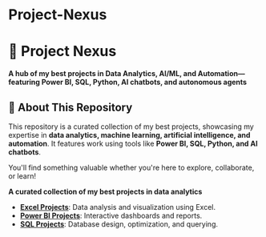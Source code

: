 # Project-Nexus
# 🚀 Project Nexus  
**A hub of my best projects in Data Analytics, AI/ML, and Automation—featuring Power BI, SQL, Python, AI chatbots, and autonomous agents**
  
## 🌟 **About This Repository**  
This repository is a curated collection of my best projects, showcasing my expertise in **data analytics, machine learning, artificial intelligence, and automation**. It features work using tools like **Power BI, SQL, Python, and AI chatbots**.  

You'll find something valuable whether you're here to explore, collaborate, or learn!  

 **A curated collection of my best projects in data analytics** 

- **[Excel Projects](https://github.com/yahyakhan98/Excel-Projects.git)**: Data analysis and visualization using Excel.  
- **[Power BI Projects](https://github.com/yahyakhan98/Power-BI-Dashbords.git)**: Interactive dashboards and reports.  
- **[SQL Projects](https://github.com/yahyakhan98/Sql-Projects.git)**: Database design, optimization, and querying.  
